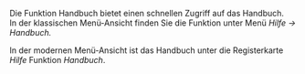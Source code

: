 <!DOCTYPE html>
<html>
<head>
<meta charset="utf-8">
<meta name="viewport" content="width=device-width, initial-scale=1.0">
<title>400_Handbuch.md</title>
<link rel="stylesheet" href="https://stackedit.io/res-min/themes/base.css" />
<script type="text/javascript" src="https://cdn.mathjax.org/mathjax/latest/MathJax.js?config=TeX-AMS_HTML"></script>
</head>
<body><div class="container"><p>Die Funktion Handbuch bietet einen schnellen Zugriff auf das Handbuch. <br>
In der klassischen Menü-Ansicht finden Sie die Funktion unter Menü <em>Hilfe → Handbuch.</em></p>

<p>In der modernen Menü-Ansicht ist das Handbuch unter die Registerkarte <em>Hilfe</em> Funktion <em>Handbuch</em>.</p>

<p><img src="http://xpecto.github.io/docs/img/img_1462269395258.png" alt="" title=""></p></div></body>
</html>